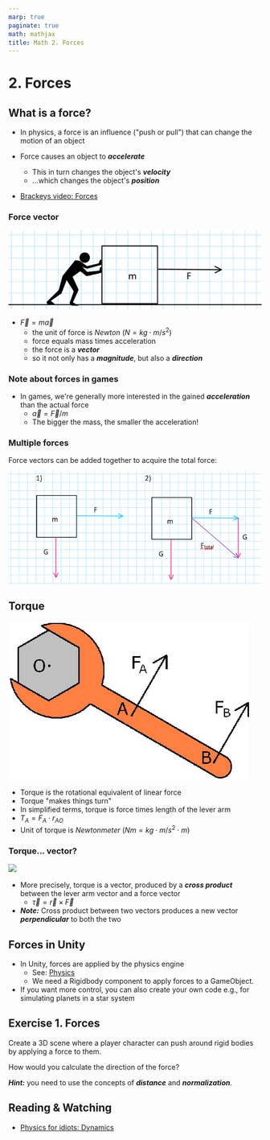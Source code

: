 ```yaml
---
marp: true
paginate: true
math: mathjax
title: Math 2. Forces
---
```

<!-- headingDivider: 3 -->
<!-- class: invert -->

# 2. Forces

## What is a force?

* In physics, a force is an influence ("push or pull") that can change the motion of an object
* Force causes an object to ***accelerate***
  * This in turn changes the object's ***velocity***
  * ...which changes the object's ***position***

* [Brackeys video: Forces](https://www.youtube.com/watch?v=HEJ_UtSbinY)

### Force vector

![](imgs/forces-1.png)

* $\vec{F} = m\vec{a}$
  * the unit of force is *Newton* ($N = kg \cdot m/s^2$)
  * force equals mass times acceleration
  * the force is a ***vector***
  * so it not only has a ***magnitude***, but also a ***direction***

### Note about forces in games

* In games, we're generally more interested in the gained ***acceleration*** than the actual force
  * $\vec{a} = \vec{F} / m$
  * The bigger the mass, the smaller the acceleration!

### Multiple forces

Force vectors can be added together to acquire the total force:

![](imgs/forces-2.png)

## Torque

![](imgs/torque.png)
* Torque is the rotational equivalent of linear force
* Torque "makes things turn"
* In simplified terms, torque is force times length of the lever arm
* $T_{A} = F_{A} \cdot r_{AO}$
* Unit of torque is *Newtonmeter* ($Nm = kg \cdot m/s^2 \cdot m$)

### Torque... vector?

  ![](https://upload.wikimedia.org/wikipedia/commons/0/09/Torque_animation.gif)

* More precisely, torque is a vector, produced by a ***cross product*** between the lever arm vector and a force vector
  * $\vec{\tau} = \vec{r} \times \vec{F}$
* ***Note:*** Cross product between two vectors produces a new vector ***perpendicular*** to both the two




## Forces in Unity

* In Unity, forces are applied by the physics engine
  * See: [Physics](../unity-cookbook/physics)
  * We need a Rigidbody component to apply forces to a GameObject.
* If you want more control, you can also create your own code e.g., for simulating planets in a star system

## Exercise 1. Forces
<!-- _backgroundColor: #29366f -->

Create a 3D scene where a player character can push around rigid bodies by applying a force to them.

How would you calculate the direction of the force?

***Hint:*** you need to use the concepts of ***distance*** and ***normalization***.

## Reading & Watching

* [Physics for idiots: Dynamics](https://physicsforidiots.com/physics/dynamics/)